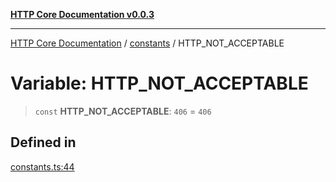 [**HTTP Core Documentation v0.0.3**](../../README.md)

***

[HTTP Core Documentation](../../modules.md) / [constants](../README.md) / HTTP\_NOT\_ACCEPTABLE

# Variable: HTTP\_NOT\_ACCEPTABLE

> `const` **HTTP\_NOT\_ACCEPTABLE**: `406` = `406`

## Defined in

[constants.ts:44](https://github.com/stonemjs/http-core/blob/33a82b77e98ade423889148c13f25ccd40b75c8a/src/constants.ts#L44)
